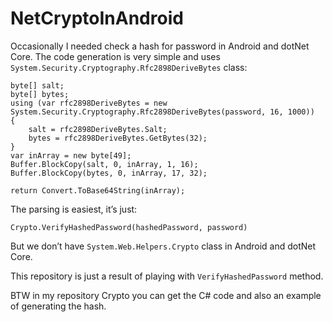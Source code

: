 # NetCryptoInAndroid
Occasionally I needed check a hash for password in Android and dotNet Core.
The code generation is very simple and uses `System.Security.Cryptography.Rfc2898DeriveBytes` class:
```
byte[] salt;
byte[] bytes;
using (var rfc2898DeriveBytes = new System.Security.Cryptography.Rfc2898DeriveBytes(password, 16, 1000))
{
	salt = rfc2898DeriveBytes.Salt;
	bytes = rfc2898DeriveBytes.GetBytes(32);
}
var inArray = new byte[49];
Buffer.BlockCopy(salt, 0, inArray, 1, 16);
Buffer.BlockCopy(bytes, 0, inArray, 17, 32);

return Convert.ToBase64String(inArray);
```
The parsing is easiest, it’s just:
```
Crypto.VerifyHashedPassword(hashedPassword, password)
```
But we don’t have `System.Web.Helpers.Crypto` class in Android and dotNet Core.

This repository is just a result of playing with `VerifyHashedPassword` method.

BTW in my repository Crypto you can get the C# code and also an example of generating the hash.
